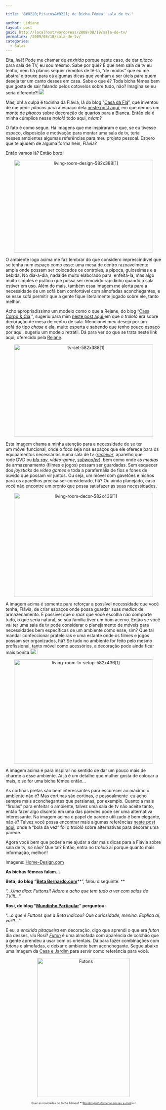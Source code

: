 ```yaml
---

title: '&#8220;Pitacos&#8221; de Bicha Fêmea: sala de tv.'

author: Lidiane
layout: post
guid: http://localhost/wordpress/2009/08/18/sala-de-tv/
permalink: /2009/08/18/sala-de-tv/
categories:
  - Salas
---
```

Eita, _lelê_! Pode me chamar de _enxirida_ porque neste caso, de dar _pitaco_ para sala de TV, eu sou mesmo. Sabe por quê? É que nem sala de tv eu tenho, nem há planos sequer remotos de tê-la, “de modos” que eu me abstraí e trouxe para cá algumas dicas que venham a ser úteis para quem deseja ter um canto desses em casa. Sabe o que é? Toda bicha fêmea bem que gosta de sair falando pelos cotovelos sobre tudo, não? Imagina se eu seria diferente?!<img class="alignnone size-full wp-image-2224" title="EmoticonCool" src="http://www.trololodemulher.com.br/blog/wp-content/uploads/2009/08/emoticoncool1.gif" alt="EmoticonCool" width="18" height="18" />

Mas, oh! a culpa é todinha da Flávia, lá do blog “<a href="http://www.acasadafla.blogspot.com/" target="_blank">Casa da Flá</a>”, que inventou de me pedir _pitacos_ para a espaço dela <a href="http://www.trololodemulher.com.br/2009/08/11/pitacos-de-bicha-fmea-decorao-de-quartos/" target="_self">neste post aqui</a>, em que demos um monte de _pitacos_ sobre decoração de quartos para a Bianca. Então ela é minha cúmplice nesse _trololó_ todo aqui, _néam_?

O fato é como segue. Há imagens que me inspiraram e que, se eu tivesse espaço, disposição e motivação para montar uma sala de tv, teria nesses ambientes algumas referências para meu projeto pessoal. Espero que te ajudem de alguma forma hein, Flávia?

Então vamos lá? Então _bora_!

<p style="text-align: center;">
  <img class="size-full wp-image-2220  aligncenter" title="living-room-design-582x388[1]" src="http://www.trololodemulher.com.br/blog/wp-content/uploads/2009/08/living-room-design-582x3881.jpg" alt="living-room-design-582x388[1]" width="450" height="300" />
</p>

O ambiente logo acima me faz lembrar do que considero imprescindível que se tenha num espaço como esse: uma mesa de centro razoavelmente ampla onde possam ser colocados os controles, a pipoca, guloseimas e a bebida. No dia-a-dia, nada de muito elaborado para  enfeitá-la, mas algo muito simples e prático que possa ser removido rapidinho quando a sala estiver em uso. Além do mais, também essa imagem me alerta para a necessidade de um sofá bem confortável com almofadas aconchegantes, e se esse sofá permitir que a gente fique literalmente jogado sobre ele, tanto melhor.

Acho apropriadíssimo um modelo como o que a Rejane, do blog &#8220;<a href="http://casacorpoecia.blogspot.com/" target="_blank">Casa Corpo & Cia</a>.&#8221;, sugeriu para mim <a href="http://www.trololodemulher.com.br/2009/02/10/estratgias-na-decor-da-mesinha-de-centro-de-sala/" target="_self">neste post aqui </a>em que o _trololó_ era sobre decoração de mesa de centro de sala. Mencionei meu desejo por um sofá do tipo _chase_ e ela, muito esperta e sabendo que tenho pouco espaço por aqui, sugeriu um modelo retrátil. Dá para ver do que se trata neste link aqui, oferecido pela <a href="http://casacorpoecia.blogspot.com/" target="_blank">Rejane</a>.

<p style="text-align: center;">
  <img class="size-full wp-image-2229  aligncenter" title="tv-set-582x388[1]" src="http://www.trololodemulher.com.br/blog/wp-content/uploads/2009/08/tv-set-582x3881.jpg" alt="tv-set-582x388[1]" width="450" height="300" />
</p>

Esta imagem chama a minha atenção para a necessidade de se ter um móvel funcional, onde o foco seja nos espaços que ele oferece para os equipamentos necessários numa sala de tv (_<a href="http://pt.wikipedia.org/wiki/Receivers" target="_blank">receiver</a>_, aparelho que rode DVD ou _<a href="http://pt.wikipedia.org/wiki/Blu-ray" target="_blank">blu-ray</a>_, _vídeo-game_, _<a href="http://pt.wikipedia.org/wiki/Subwoofer" target="_blank">subwoofer</a>_), bem como onde as _medias_ de armazenamento (filmes e jogos) possam ser guardadas. Sem esquecer dos _joysticks_ de _vídeo games_ e toda a parafernália de fios e fones de ouvido que possam vir juntos. Ou seja, um móvel com gavetões e nichos para os aparelhos precisa ser considerado, hã? Ou ainda planejado, caso você não encontre um pronto que possa satisfazer as suas necessidades.

<p style="text-align: center;">
  <img class="size-full wp-image-2233  aligncenter" title="living-room-decor-582x436[1]" src="http://www.trololodemulher.com.br/blog/wp-content/uploads/2009/08/living-room-decor-582x4361.jpg" alt="living-room-decor-582x436[1]" width="450" height="337" />
</p>

A imagem acima é somente para reforçar a possível necessidade que você tenha, Flávia, de criar espaços onde possa guardar suas _medias_ de armazenamento. É possível que o _rack_ que você escolha não comporte tudo, o que seria natural, se sua família tiver um bom acervo. Então se você vai ter uma sala de tv pode considerar o planejamento de móveis para necessidades bem específicas de um ambiente como esse, sim? Que tal mandar confeccionar prateleiras e uma estante onde os filmes e jogos possam ser organizados, hã? Se tudo no ambiente for feito pelo mesmo profissional, tanto móvel como acessórios, a decoração pode ainda ficar mais bonita.<img class="alignnone size-full wp-image-2234" title="EmoticonThumbsUp" src="http://www.trololodemulher.com.br/blog/wp-content/uploads/2009/08/emoticonthumbsup.gif" alt="EmoticonThumbsUp" width="23" height="18" />

<p style="text-align: center;">
  <img class="size-full wp-image-2236  aligncenter" title="living-room-tv-setup-582x436[1]" src="http://www.trololodemulher.com.br/blog/wp-content/uploads/2009/08/living-room-tv-setup-582x4361.jpg" alt="living-room-tv-setup-582x436[1]" width="450" height="337" />
</p>

A imagem acima é para inspirar no sentido de dar um pouco mais de charme a esse ambiente. Aí já é um detalhe que mulher gosta de colocar a mais, e se for uma bicha fêmea então&#8230;

As cortinas pretas são bem interessantes para escurecer ao máximo o ambiente não é? Mas cortinas são cortinas, e pessoalmente  eu acho sempre mais aconchegantes que persianas, por exemplo. Quanto a mais &#8220;firulas&#8221; para enfeitar o ambiente, talvez uma sala de tv não aceite tanto, então fazer algo discreto em uma das paredes pode ser uma alternativa interessante. Na imagem acima o papel de parede utilizado é bem elegante, não é? Talvez você possa encontrar mais algumas referências <a href="http://www.trololodemulher.com.br/2009/07/13/alternativas-que-podem-transformar-sua-parede/" target="_self">neste post aqui</a>, onde a &#8220;bola da vez&#8221; foi o _trololó_ sobre alternativas para decorar uma parede.

Agora você bem que poderia me ajudar a dar mais dicas para a Flávia sobre sala de tv, _né_ não? Que tal? Então, entra no _trololó_ aí porque quanto mais informação, melhor!!

Imagens: <a href="http://www.home-designing.com/" target="_blank">Home-Design.com</a>

**As bichas fêmeas falam&#8230;**

**Beta, do blog “**<a href="http://www.betabernardo.com/" target="_blank">**Beta Bernardo.com**</a>**”, falou o seguinte: **

_“&#8230;Uma dica: Futtons!! Adoro e acho que tem tudo a ver com salas de TV!!!&#8230;”_

**Rosi, do blog “<a href="http://mundinhodarosi.blogspot.com/" target="_blank">Mundinho Particular</a>” perguntou:** 

“&#8230;_o que é Futtons que a Beta indicou? Que curiosidade, menina. Explica aí, vai_?!&#8230;” 

E eu, a _enxirida pitaqueira_ em decoração, digo que aprendi o que era _futon_ dia desses, _viu_ Rosi? _<a href="http://pt.wikipedia.org/wiki/Futon" target="_blank">Futon</a>_ é uma almofada com aparência de colchão que a gente aprendeu a usar com os orientais. Dá para fazer combinações com _futons_ e almofadas, e deixar o ambiente bem aconchegante. Segue abaixo uma imagem da <a href="http://revistacasaejardim.globo.com/" target="_blank">Casa e Jardim </a>para servir como referência para você.

<p style="text-align: center;">
  <img class="size-full wp-image-2276  aligncenter" title="Futons" src="http://www.trololodemulher.com.br/blog/wp-content/uploads/2009/08/futons.jpg" alt="Futons" width="300" height="450" />
</p>

<p style="text-align: center;">
  <span style="font-size: xx-small;">Quer as novidades do Bicha Fêmea? **<em><a href="http://feedburner.google.com/fb/a/mailverify?uri=blogbichafemea&loc=pt_BR">Receba gratuitamente em seu e-mail</a></em>**!</span>
</p>